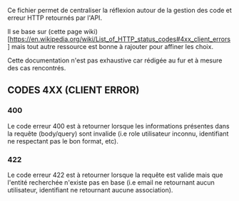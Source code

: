 Ce fichier permet de centraliser la réflexion autour de la gestion des code et erreur HTTP retournés par l'API.

Il se base sur (cette page wiki)[https://en.wikipedia.org/wiki/List_of_HTTP_status_codes#4xx_client_errors] mais tout autre ressource est bonne à rajouter pour affiner les choix.

Cette documentation n'est pas exhaustive car rédigée au fur et à mesure des cas rencontrés.

## CODES 4XX (CLIENT ERROR)

### 400
Le code erreur 400 est à retourner lorsque les informations présentes dans la requête (body/query) sont invalide (i.e role utilisateur inconnu, identifiant ne respectant pas le bon format, etc).

### 422
Le code erreur 422 est à retourner lorsque la requête est valide mais que l'entité recherchée n'existe pas en base (i.e email ne retournant aucun utilisateur, identifiant ne retournant aucune association).
